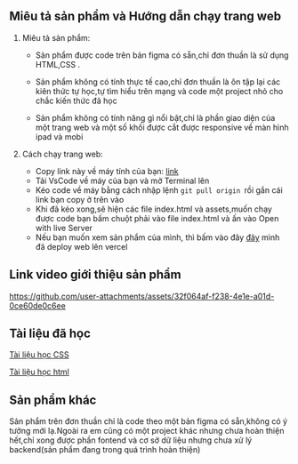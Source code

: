 ## Miêu tả sản phẩm và Hướng dẫn chạy trang web
1. Miêu tả sản phẩm:
  
   - Sản phẩm được code trên bản figma có sẵn,chỉ đơn thuần là sử dụng HTML,CSS .
  
   - Sản phẩm không có tính thực tế cao,chỉ đơn thuần là ôn tập lại các kiên thức tự học,tự tìm hiểu trên mạng và code một project nhỏ cho chắc kiến thức đã học 
  
   - Sản phẩm không có tính năng gì nổi bật,chỉ là phần giao diện của một trang web và một số khối được cắt được responsive về màn hình ipad và mobi
     
  2. Cách chạy trang web:
     - Copy link này về máy tính của bạn: [link](https://github.com/nqk-khanhbk/websize.git)
     - Tải VsCode về máy của bạn và mở Terminal lên 
     - Kéo code về máy bằng cách nhập lệnh `git pull origin `rồi gắn cái link bạn copy ở trên vào
     - Khi đã kéo xong,sẽ hiện các file index.html và assets,muốn chạy được code bạn bấm chuột phải vào file index.html và ấn vào Open with live Server 
     - Nếu bạn muốn xem sản phẩm của mình, thì bấm vào đây [đây](https://websize.vercel.app/) mình đã deploy web lên vercel
    
  ## Link video giới thiệu sản phẩm
  https://github.com/user-attachments/assets/32f064af-f238-4e1e-a01d-0ce60de0c6ee

  ## Tài liệu đã học
  [Tài liệu học CSS](https://www.w3schools.com/css/default.asp)
  
  [Tài liệu học html](https://www.w3schools.com/html/default.asp)

  ## Sản phẩm khác
  Sản phẩm trên đơn thuần chỉ là code theo một bản figma có sẵn,không có ý tưởng mới lạ.Ngoài ra em cũng có một project khác nhưng chưa hoàn thiện hết,chỉ xong được phần fontend và cơ sở dữ liệu nhưng chưa xử lý backend(sản phẩm đang trong quá trình hoàn thiện)
  
